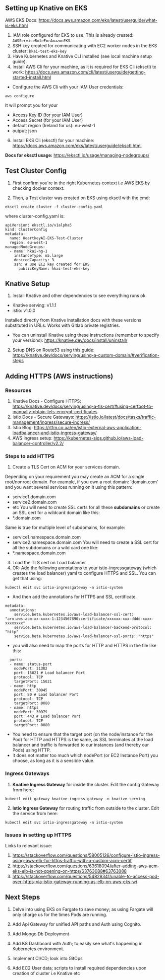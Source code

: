 ## Setting up Knative on EKS ##
AWS EKS Docs: https://docs.aws.amazon.com/eks/latest/userguide/what-is-eks.html

1. IAM role configured for EKS to use. This is already created: `AWSServiceRoleForAmazonEKS`
2. SSH key created for communicating with EC2 worker nodes in the EKS cluster: `hkai-test-eks-key`
3. Have Kubernetes and Knative CLI installed (see local machine setup guide).
4. Install AWS Cli for your machine, as it is required for EKS Cli (eksctl) to work: https://docs.aws.amazon.com/cli/latest/userguide/getting-started-install.html
- Configure the AWS Cli with your IAM User credentials:
```
aws configure
```
It will prompt you for your 
- Access Key ID (for your IAM User)
- Access Secret (for your IAM User)
- default region (Ireland for us): eu-west-1
- output: json

6. Install EKS Cli (eksctl) for your machine: https://docs.aws.amazon.com/eks/latest/userguide/eksctl.html

**Docs for eksctl usage:** https://eksctl.io/usage/managing-nodegroups/

## Test Cluster Config ##

1. First confirm you're in the right Kubernetes context i.e AWS EKS by checking docker context.

2. Then, a Test cluster was created on EKS using eksctl with the cmd:
```
eksctl create cluster -f cluster-config.yaml
```

where cluster-config.yaml is:
```
apiVersion: eksctl.io/v1alpha5
kind: ClusterConfig
metadata:
  name: HeartkeyAI-EKS-Test-Cluster
  region: eu-west-1
managedNodeGroups:
  - name: hkai-ng-1
    instanceType: m5.large
    desiredCapacity: 3
    ssh: # use EC2 key created for EKS
      publicKeyName: hkai-test-eks-key
```

## Knative Setup ##
1. Install Knative and other dependencies to see everything runs ok.

- Knative serving: v1.1.1
- istio: v1.0.0

Installed directly from Knative installation docs with these versions substituted in URLs. Works with Gitlab private registries.

- You can uninstall Knative using these instructions (remember to specify your versions): https://knative.dev/docs/install/uninstall/

2. Setup DNS on Route53 using this guide: https://knative.dev/docs/serving/using-a-custom-domain/#verification-steps

## Adding HTTPS (AWS instructions) ##

### Resources ###

1. Knative Docs - Configure HTTPS: https://knative.dev/docs/serving/using-a-tls-cert/#using-certbot-to-manually-obtain-lets-encrypt-certificates
2. Istio Docs - Secure Gateways: https://istio.io/latest/docs/tasks/traffic-management/ingress/secure-ingress/
3. Istio Blog: https://rtfm.co.ua/en/istio-external-aws-application-loadbalancer-and-istio-ingress-gateway/
4. AWS ingress setup: https://kubernetes-sigs.github.io/aws-load-balancer-controller/v2.2/

### Steps to add HTTPS ###
1. Create a TLS Cert on ACM for your services domain.

Depending on your requirement you may create an ACM for a single root/nonroot domain. For example, if you own a root domain: 'domain.com' and you want several services running on it using this pattern:
- service1.domain.com
- service2.domain.com
- etc
You will need to create SSL certs for all these **subdomains** or create an SSL cert for a wildcard domain like this:
- \*.domain.com

Same is true for multiple level of subdomains, for example:
- service1.namespace.domain.com
- service2.namespace.domain.com
You will need to create a SSL cert for all the subdomains or a wild card one like:
- \*.namespace.domain.com
3. Load the TLS cert on Load balancer
4. OR: Add the following annotations to your istio-ingressgateway (which creates the load balancer) yaml to configure HTTPS and SSL. You can get that using:

```
kubectl edit svc istio-ingressgateway -n istio-system 
```

- And then add the annotations for HTTPS and SSL certificate.

```
metadata:
  annotations:
    service.beta.kubernetes.io/aws-load-balancer-ssl-cert: "arn:aws:acm:xx-xxxx-1:1234567890:certificate/xxxxxx-xxx-dddd-xxxx-xxxxxxxx"
    service.beta.kubernetes.io/aws-load-balancer-backend-protocol: "http"
    service.beta.kubernetes.io/aws-load-balancer-ssl-ports: "https"
```

- you will also need to map the ports for HTTP and HTTPS in the file like this:

```
  ports:
  - name: status-port
    nodePort: 31302
    port: 15021 # Load balancer Port
    protocol: TCP
    targetPort: 15021
  - name: http
    nodePort: 30945
    port: 80 # Load balancer Port
    protocol: TCP
    targetPort: 8080
  - name: https
    nodePort: 30979
    port: 443 # Load balancer Port
    protocol: TCP
    targetPort: 8080
```
- You need to ensure that the target port (on the node/instance for the Pod) for HTTP and HTTPS is the same, as SSL terminates at the load balancer and traffic is forwarded to our instances (and thereby our Pods) using HTTP.
- It does not matter too much which nodePort (or EC2 Instance Port) you choose, as long as it is a sensible value.

### Ingress Gateways ###

1. **Knative Ingress Gateway** for inside the cluster. Edit the config Gateway from here:

```
kubectl edit gateway knative-ingress-gateway -n knative-serving 
```

2. **Istio Ingress Gateway** for routing traffic from outside to the cluster. Edit the service from here:

``` 
kubectl edit svc istio-ingressgateway -n istio-system 
```

### Issues in setting up HTTPS ###
Links to relevant issue:

1. https://stackoverflow.com/questions/58005126/configure-istio-ingress-using-aws-elb-for-https-traffic-with-a-custom-acm-certif
2. https://stackoverflow.com/questions/63618094/after-adding-aws-acm-eks-elb-is-not-opening-on-https/63763088#63763088
3. https://stackoverflow.com/questions/54829341/unable-to-access-pod-over-https-via-istio-gateway-running-as-elb-on-aws-eks-wi


## Next Steps ##

1. Delve into using EKS on Fargate to save money; as using Fargate will only charge us for the times Pods are running. 

2. Add Api Gateway for unified API paths and Auth using Cognito.

3. Add Mongo Db Deployment

4. Add K8 Dashboard with Auth; to easily see what's happening in Kubernetes environment.

5. Implement CI/CD; look into GitOps

6. Add EC2 User data; scripts to install required dependencies upon creation of cluster i.e Knative etc


